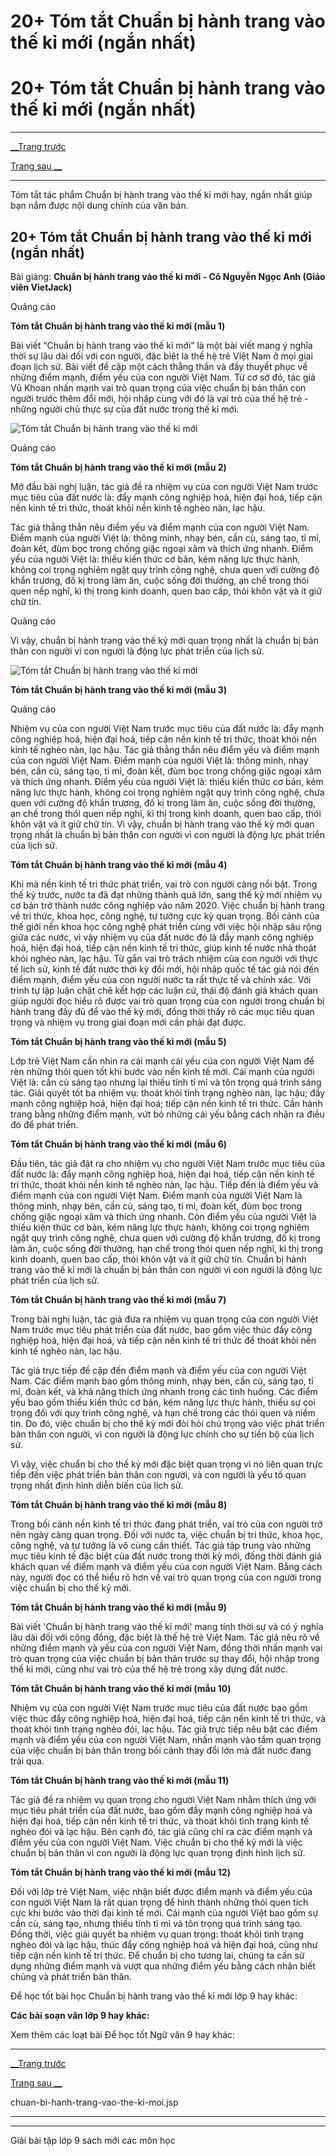 # 20+ Tóm tắt Chuẩn bị hành trang vào thế kỉ mới (ngắn nhất)

# 20+ Tóm tắt Chuẩn bị hành trang vào thế kỉ mới (ngắn nhất)

* * *

[__Trang trước](https://vietjack.com/soan-van-lop-9/chuan-bi-hanh-trang-vao-the-ki-moi.jsp)

[Trang sau __](https://vietjack.com/soan-van-lop-9/chuan-bi-hanh-trang-vao-the-ki-moi.jsp)

* * *

Tóm tắt tác phẩm Chuẩn bị hành trang vào thế kỉ mới hay, ngắn nhất giúp bạn nắm được nội dung chính của văn bản.

## 20+ Tóm tắt Chuẩn bị hành trang vào thế kỉ mới (ngắn nhất)

Bài giảng: **Chuẩn bị hành trang vào thế kỉ mới - Cô Nguyễn Ngọc Anh (Giáo viên VietJack)**

Quảng cáo

**Tóm tắt Chuẩn bị hành trang vào thế kỉ mới (mẫu 1)**

Bài viết “Chuẩn bị hành trang vào thế kỉ mới” là một bài viết mang ý nghĩa thời sự lâu dài đối với con người, đặc biệt là thế hệ trẻ Việt Nam ở mọi giai đoạn lịch sử. Bài viết đề cập một cách thẳng thắn và đầy thuyết phục về những điểm mạnh, điểm yếu của con người Việt Nam. Từ cơ sở đó, tác giả Vũ Khoan nhấn mạnh vai trò quan trọng của việc chuẩn bị bản thân con người trước thêm đổi mới, hội nhập cùng với đó là vai trò của thế hệ trẻ - những người chủ thực sự của đất nước trong thế kỉ mới.

![Tóm tắt Chuẩn bị hành trang vào thế kỉ mới](https://vietjack.com/soan-van-lop-9/images/tom-tat-chuan-bi-hanh-trang-vao-the-ki-moi-abs2.png)

Quảng cáo

**Tóm tắt Chuẩn bị hành trang vào thế kỉ mới (mẫu 2)**

Mở đầu bài nghị luận, tác giả đề ra nhiệm vụ của con người Việt Nam trước mục tiêu của đất nước là: đẩy mạnh công nghiệp hoá, hiện đại hoá, tiếp cận nền kinh tế tri thức, thoát khỏi nền kinh tế nghèo nàn, lạc hậu.

Tác giả thẳng thắn nêu điểm yếu và điểm mạnh của con người Việt Nam. Điểm mạnh của người Việt là: thông minh, nhạy bén, cần cù, sáng tạo, tỉ mỉ, đoàn kết, đùm bọc trong chống giặc ngoại xâm và thích ứng nhanh. Điểm yếu của người Việt là: thiếu kiến thức cơ bản, kém năng lực thực hành, không coi trọng nghiêm ngặt quy trình công nghệ, chưa quen với cường độ khẩn trương, đố kị trong làm ăn, cuộc sống đời thường, ạn chế trong thói quen nếp nghĩ, kì thị trong kinh doanh, quen bao cấp, thói khôn vặt và ít giữ chữ tín.

Quảng cáo

Vì vậy, chuẩn bị hành trang vào thế kỷ mới quan trọng nhất là chuẩn bị bản thân con người vì con người là động lực phát triển của lịch sử.

![Tóm tắt Chuẩn bị hành trang vào thế kỉ mới](https://vietjack.com/soan-van-lop-9/images/tom-tat-chuan-bi-hanh-trang-vao-the-ki-moi-abs1.png)

**Tóm tắt Chuẩn bị hành trang vào thế kỉ mới (mẫu 3)**

Quảng cáo

Nhiệm vụ của con người Việt Nam trước mục tiêu của đất nước là: đẩy mạnh công nghiệp hoá, hiện đại hoá, tiếp cận nền kinh tế tri thức, thoát khỏi nền kinh tế nghèo nàn, lạc hậu. Tác giả thẳng thắn nêu điểm yếu và điểm mạnh của con người Việt Nam. Điểm mạnh của người Việt là: thông minh, nhạy bén, cần cù, sáng tạo, tỉ mỉ, đoàn kết, đùm bọc trong chống giặc ngoại xâm và thích ứng nhanh. Điểm yếu của người Việt là: thiếu kiến thức cơ bản, kém năng lực thực hành, không coi trọng nghiêm ngặt quy trình công nghệ, chưa quen với cường độ khẩn trương, đố kị trong làm ăn, cuộc sống đời thường, ạn chế trong thói quen nếp nghĩ, kì thị trong kinh doanh, quen bao cấp, thói khôn vặt và ít giữ chữ tín. Vì vậy, chuẩn bị hành trang vào thế kỷ mới quan trọng nhất là chuẩn bị bản thân con người vì con người là động lực phát triển của lịch sử.

**Tóm tắt Chuẩn bị hành trang vào thế kỉ mới (mẫu 4)**

Khi mà nền kinh tế tri thức phát triển, vai trò con người càng nổi bật. Trong thế kỷ trước, nước ta đã đạt những thành quả lớn, sang thế kỷ mới nhiệm vụ cơ bản trở thành nước công nghiệp vào năm 2020. Việc chuẩn bị hành trang về tri thức, khoa học, công nghệ, tư tưởng cực kỳ quan trọng. Bối cảnh của thế giới nền khoa học công nghệ phát triển cùng với việc hội nhập sâu rộng giữa các nước, vì vậy nhiệm vụ của đất nước đó là đẩy mạnh công nghiệp hoá, hiện đại hoá, tiếp cận nền kinh tế tri thức, giúp kinh tế nước nhà thoát khỏi nghèo nàn, lạc hậu. Từ gắn vai trò trách nhiệm của con người với thực tế lịch sử, kinh tế đất nước thời kỳ đổi mới, hội nhập quốc tế tác giả nói đến điểm mạnh, điểm yếu của con người nước ta rất thực tế và chính xác. Với trình tự lập luận chặt chẽ kết hợp các luận cứ, thái độ đánh giá khách quan giúp người đọc hiểu rõ được vai trò quan trọng của con người trong chuẩn bị hành trang đầy đủ để vào thế kỷ mới, đồng thời thấy rõ các mục tiêu quan trọng và nhiệm vụ trong giai đoạn mới cần phải đạt được.

**Tóm tắt Chuẩn bị hành trang vào thế kỉ mới (mẫu 5)**

Lớp trẻ Việt Nam cần nhìn ra cái mạnh cái yếu của con người Việt Nam để rèn những thói quen tốt khi bước vào nền kinh tế mới. Cái mạnh của người Việt là: cần cù sáng tạo nhưng lại thiếu tính tỉ mỉ và tôn trọng quá trình sáng tác. Giải quyết tốt ba nhiệm vụ: thoát khỏi tình trạng nghèo nàn, lạc hậu; đẩy mạnh công nghiệp hoá, hiện đại hoá; tiếp cận nền kinh tế tri thức. Cần hành trang bằng những điểm mạnh, vứt bỏ những cái yếu bằng cách nhận ra điều đó để phát triển.

**Tóm tắt Chuẩn bị hành trang vào thế kỉ mới (mẫu 6)**

Đầu tiên, tác giả đặt ra cho nhiệm vụ cho người Việt Nam trước mục tiêu của đất nước là: đẩy mạnh công nghiệp hoá, hiện đại hoá, tiếp cận nền kinh tế tri thức, thoát khỏi nền kinh tế nghèo nàn, lạc hậu. Tiếp đến là điểm yếu và điểm mạnh của con người Việt Nam. Điểm mạnh của người Việt Nam là thông minh, nhạy bén, cần cù, sáng tạo, tỉ mỉ, đoàn kết, đùm bọc trong chống giặc ngoại xâm và thích ứng nhanh. Còn điểm yếu của người Việt là thiếu kiến thức cơ bản, kém năng lực thực hành, không coi trọng nghiêm ngặt quy trình công nghệ, chưa quen với cường độ khẩn trương, đố kị trong làm ăn, cuộc sống đời thường, hạn chế trong thói quen nếp nghĩ, kì thị trong kinh doanh, quen bao cấp, thói khôn vặt và ít giữ chữ tín. Chuẩn bị hành trang vào thế kỉ mới là chuẩn bị bản thân con người vì con người là động lực phát triển của lịch sử.

**Tóm tắt Chuẩn bị hành trang vào thế kỉ mới (mẫu 7)**

Trong bài nghị luận, tác giả đưa ra nhiệm vụ quan trọng của con người Việt Nam trước mục tiêu phát triển của đất nước, bao gồm việc thúc đẩy công nghiệp hoá, hiện đại hoá, và tiếp cận nền kinh tế tri thức để thoát khỏi nền kinh tế nghèo nàn, lạc hậu.

Tác giả trực tiếp đề cập đến điểm mạnh và điểm yếu của con người Việt Nam. Các điểm mạnh bao gồm thông minh, nhạy bén, cần cù, sáng tạo, tỉ mỉ, đoàn kết, và khả năng thích ứng nhanh trong các tình huống. Các điểm yếu bao gồm thiếu kiến thức cơ bản, kém năng lực thực hành, thiếu sự coi trọng đối với quy trình công nghệ, và hạn chế trong các thói quen và niềm tin. Do đó, việc chuẩn bị cho thế kỷ mới đòi hỏi chú trọng vào việc phát triển bản thân con người, vì con người là động lực chính cho sự tiến bộ của lịch sử.

Vì vậy, việc chuẩn bị cho thế kỷ mới đặc biệt quan trọng vì nó liên quan trực tiếp đến việc phát triển bản thân con người, và con người là yếu tố quan trọng nhất định hình diễn biến của lịch sử.

**Tóm tắt Chuẩn bị hành trang vào thế kỉ mới (mẫu 8)**

Trong bối cảnh nền kinh tế tri thức đang phát triển, vai trò của con người trở nên ngày càng quan trọng. Đối với nước ta, việc chuẩn bị tri thức, khoa học, công nghệ, và tư tưởng là vô cùng cần thiết. Tác giả tập trung vào những mục tiêu kinh tế đặc biệt của đất nước trong thời kỳ mới, đồng thời đánh giá khách quan về điểm mạnh và điểm yếu của con người Việt Nam. Bằng cách này, người đọc có thể hiểu rõ hơn về vai trò quan trọng của con người trong việc chuẩn bị cho thế kỷ mới.

**Tóm tắt Chuẩn bị hành trang vào thế kỉ mới (mẫu 9)**

Bài viết 'Chuẩn bị hành trang vào thế kỉ mới' mang tính thời sự và có ý nghĩa lâu dài đối với cộng đồng, đặc biệt là thế hệ trẻ Việt Nam. Tác giả nêu rõ về những điểm mạnh và yếu của con người Việt Nam, đồng thời nhấn mạnh vai trò quan trọng của việc chuẩn bị bản thân trước sự thay đổi, hội nhập trong thế kỉ mới, cũng như vai trò của thế hệ trẻ trong xây dựng đất nước.

**Tóm tắt Chuẩn bị hành trang vào thế kỉ mới (mẫu 10)**

Nhiệm vụ của con người Việt Nam trước mục tiêu của đất nước bao gồm việc thúc đẩy công nghiệp hoá, hiện đại hoá, tiếp cận nền kinh tế tri thức, và thoát khỏi tình trạng nghèo đói, lạc hậu. Tác giả trực tiếp nêu bật các điểm mạnh và điểm yếu của con người Việt Nam, nhấn mạnh vào tầm quan trọng của việc chuẩn bị bản thân trong bối cảnh thay đổi lớn mà đất nước đang trải qua.

**Tóm tắt Chuẩn bị hành trang vào thế kỉ mới (mẫu 11)**

Tác giả đề ra nhiệm vụ quan trọng cho người Việt Nam nhằm thích ứng với mục tiêu phát triển của đất nước, bao gồm đẩy mạnh công nghiệp hoá và hiện đại hoá, tiếp cận nền kinh tế tri thức, và thoát khỏi tình trạng kinh tế nghèo đói và lạc hậu. Bên cạnh đó, tác giả cũng chỉ ra các điểm mạnh và điểm yếu của con người Việt Nam. Việc chuẩn bị cho thế kỷ mới là việc chuẩn bị bản thân vì con người là động lực quan trọng định hình lịch sử.

**Tóm tắt Chuẩn bị hành trang vào thế kỉ mới (mẫu 12)**

Đối với lớp trẻ Việt Nam, việc nhận biết được điểm mạnh và điểm yếu của con người Việt Nam là rất quan trọng để hình thành những thói quen tích cực khi bước vào thời đại kinh tế mới. Cái mạnh của người Việt bao gồm sự cần cù, sáng tạo, nhưng thiếu tính tỉ mỉ và tôn trọng quá trình sáng tạo. Đồng thời, việc giải quyết ba nhiệm vụ quan trọng: thoát khỏi tình trạng nghèo đói và lạc hậu, thúc đẩy công nghiệp hoá và hiện đại hoá, cũng như tiếp cận nền kinh tế tri thức. Để chuẩn bị cho tương lai, chúng ta cần sử dụng những điểm mạnh và vượt qua những điểm yếu bằng cách nhận biết chúng và phát triển bản thân.

Để học tốt bài học Chuẩn bị hành trang vào thế kỉ mới lớp 9 hay khác:

**Các bài soạn văn lớp 9 hay khác:**

Xem thêm các loạt bài Để học tốt Ngữ văn 9 hay khác:

* * *

[__Trang trước](https://vietjack.com/soan-van-lop-9/chuan-bi-hanh-trang-vao-the-ki-moi.jsp)

[Trang sau __](https://vietjack.com/soan-van-lop-9/chuan-bi-hanh-trang-vao-the-ki-moi.jsp)

chuan-bi-hanh-trang-vao-the-ki-moi.jsp

* * *

* * *

Giải bài tập lớp 9 sách mới các môn học
